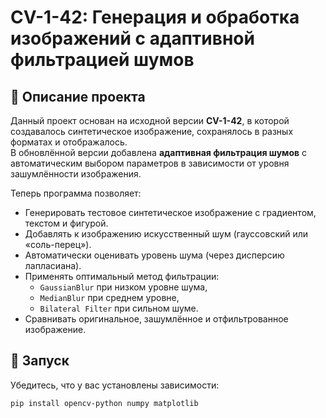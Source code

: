 # CV-1-42: Генерация и обработка изображений с адаптивной фильтрацией шумов

## 📌 Описание проекта
Данный проект основан на исходной версии **CV-1-42**, в которой создавалось синтетическое изображение, сохранялось в разных форматах и отображалось.  
В обновлённой версии добавлена **адаптивная фильтрация шумов** с автоматическим выбором параметров в зависимости от уровня зашумлённости изображения.  

Теперь программа позволяет:
- Генерировать тестовое синтетическое изображение с градиентом, текстом и фигурой.
- Добавлять к изображению искусственный шум (гауссовский или «соль-перец»).
- Автоматически оценивать уровень шума (через дисперсию лапласиана).
- Применять оптимальный метод фильтрации:
  - `GaussianBlur` при низком уровне шума,
  - `MedianBlur` при среднем уровне,
  - `Bilateral Filter` при сильном шуме.
- Сравнивать оригинальное, зашумлённое и отфильтрованное изображение.

## 🚀 Запуск
Убедитесь, что у вас установлены зависимости:

```bash
pip install opencv-python numpy matplotlib


